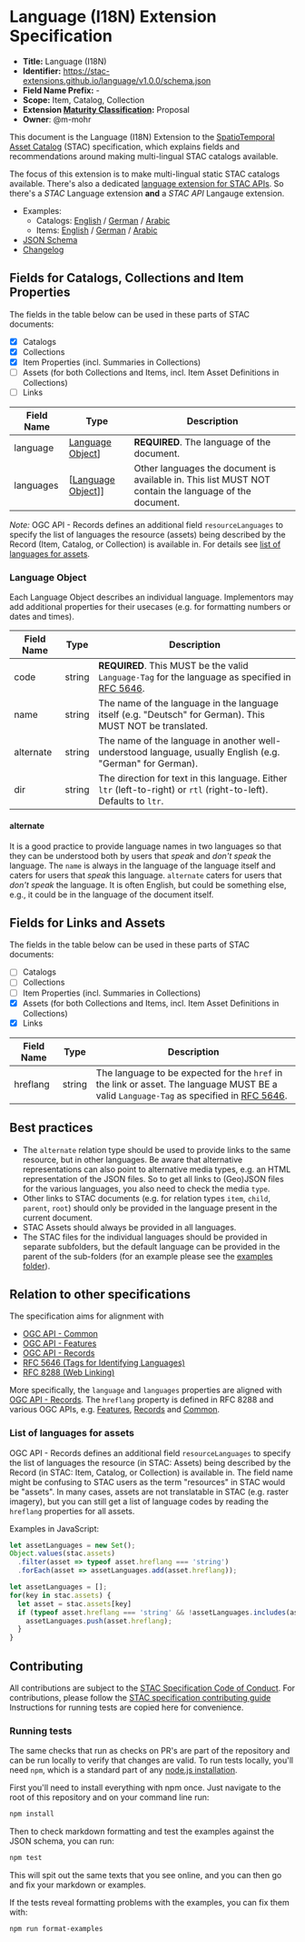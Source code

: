 # Language (I18N) Extension Specification

- **Title:** Language (I18N)
- **Identifier:** <https://stac-extensions.github.io/language/v1.0.0/schema.json>
- **Field Name Prefix:** -
- **Scope:** Item, Catalog, Collection
- **Extension [Maturity Classification](https://github.com/radiantearth/stac-spec/tree/master/extensions/README.md#extension-maturity):** Proposal
- **Owner**: @m-mohr

This document is the Language (I18N) Extension to the
[SpatioTemporal Asset Catalog](https://github.com/radiantearth/stac-spec) (STAC) specification,
which explains fields and recommendations around making multi-lingual STAC catalogs available.

The focus of this extension is to make multi-lingual static STAC catalogs available.
There's also a dedicated [language extension for STAC APIs](https://github.com/stac-api-extensions/language).
So there's a *STAC* Language extension **and** a *STAC API* Langauge extension.

- Examples:
  - Catalogs: [English](examples/catalog.json) / [German](examples/de/catalog.json) / [Arabic](examples/ar/catalog.json)
  - Items: [English](examples/item.json) / [German](examples/de/item.json) / [Arabic](examples/ar/item.json)
- [JSON Schema](json-schema/schema.json)
- [Changelog](CHANGELOG.md)

## Fields for Catalogs, Collections and Item Properties

The fields in the table below can be used in these parts of STAC documents:
- [x] Catalogs
- [x] Collections
- [x] Item Properties (incl. Summaries in Collections)
- [ ] Assets (for both Collections and Items, incl. Item Asset Definitions in Collections)
- [ ] Links

| Field Name | Type                                     | Description |
| ---------- | ---------------------------------------- | ----------- |
| language   | [Language Object](#language-object)]     | **REQUIRED**. The language of the document. |
| languages  | \[[Language Object](#language-object)]\] | Other languages the document is available in. This list MUST NOT contain the language of the document. |

*Note:* OGC API - Records defines an additional field `resourceLanguages` to specify the list of languages
the resource (assets) being described by the Record (Item, Catalog, or Collection) is available in.
For details see [list of languages for assets](#list-of-languages-for-assets).

### Language Object

Each Language Object describes an individual language.
Implementors may add additional properties for their usecases (e.g. for formatting numbers or dates and times).

| Field Name | Type   | Description |
| ---------- | ------ | ----------- |
| code       | string | **REQUIRED**. This MUST be the valid `Language-Tag` for the language as specified in [RFC 5646](https://www.rfc-editor.org/rfc/rfc5646). |
| name       | string | The name of the language in the language itself (e.g. "Deutsch" for German). This MUST NOT be translated. |
| alternate  | string | The name of the language in another well-understood language, usually English (e.g. "German" for German). |
| dir        | string | The direction for text in this language. Either `ltr` (left-to-right) or `rtl` (right-to-left). Defaults to `ltr`. |

#### alternate

It is a good practice to provide language names in two languages so that they can be understood both by
users that *speak* and *don't speak* the language.
The `name` is always in the language of the language itself and caters for users that *speak* this language.
`alternate` caters for users that *don't speak* the language.
It is often English, but could be something else, e.g., it could be in the language of the document itself.

## Fields for Links and Assets

The fields in the table below can be used in these parts of STAC documents:
- [ ] Catalogs
- [ ] Collections
- [ ] Item Properties (incl. Summaries in Collections)
- [x] Assets (for both Collections and Items, incl. Item Asset Definitions in Collections)
- [x] Links

| Field Name | Type   | Description |
| ---------- | ------ | ----------- |
| hreflang   | string | The language to be expected for the `href` in the link or asset. The language MUST BE a valid `Language-Tag` as specified in [RFC 5646](https://www.rfc-editor.org/rfc/rfc5646). |

## Best practices

- The `alternate` relation type should be used to provide links to the same resource, but in other languages.
  Be aware that alternative representations can also point to alternative media types, e.g. an HTML representation of the JSON files.
  So to get all links to (Geo)JSON files for the various languages, you also need to check the media `type`.
- Other links to STAC documents (e.g. for relation types `item`, `child`, `parent`, `root`)
  should only be provided in the language present in the current document.
- STAC Assets should always be provided in all languages.
- The STAC files for the individual languages should be provided in separate subfolders,
  but the default language can be provided in the parent of the sub-folders
  (for an example please see the [examples folder](examples/)).

## Relation to other specifications

The specification aims for alignment with
- [OGC API - Common](https://ogcapi.ogc.org/common/)
- [OGC API - Features](https://ogcapi.ogc.org/features/)
- [OGC API - Records](https://ogcapi.ogc.org/records/)
- [RFC 5646 (Tags for Identifying Languages)](https://www.rfc-editor.org/rfc/rfc5646)
- [RFC 8288 (Web Linking)](https://www.rfc-editor.org/rfc/rfc8288.html)

More specifically, the `language` and `languages` properties are aligned with
[OGC API - Records](http://docs.ogc.org/DRAFTS/20-004.html#core-queryables-resource-table).
The `hreflang` property is defined in RFC 8288 and various OGC APIs, e.g. 
[Features](https://docs.opengeospatial.org/is/17-069r4/17-069r4.html#string_i18n),
[Records](http://docs.ogc.org/DRAFTS/20-004.html#sc_templated_links_with_variables) and
[Common](http://docs.ogc.org/DRAFTS/19-072.html#string-internationalization-section).

### List of languages for assets

OGC API - Records defines an additional field `resourceLanguages` to specify the list of languages
the resource (in STAC: Assets) being described by the Record (in STAC: Item, Catalog, or Collection) is available in.
The field name might be confusing to STAC users as the term "resources" in STAC would be "assets".
In many cases, assets are not translatable in STAC (e.g. raster imagery), but you can still get a list
of language codes by reading the `hreflang` properties for all assets.

Examples in JavaScript:
```js
let assetLanguages = new Set();
Object.values(stac.assets)
  .filter(asset => typeof asset.hreflang === 'string')
  .forEach(asset => assetLanguages.add(asset.hreflang));
```

```js
let assetLanguages = [];
for(key in stac.assets) {
  let asset = stac.assets[key]
  if (typeof asset.hreflang === 'string' && !assetLanguages.includes(asset.hreflang)) {
    assetLanguages.push(asset.hreflang);
  }
}
```

## Contributing

All contributions are subject to the
[STAC Specification Code of Conduct](https://github.com/radiantearth/stac-spec/blob/master/CODE_OF_CONDUCT.md).
For contributions, please follow the
[STAC specification contributing guide](https://github.com/radiantearth/stac-spec/blob/master/CONTRIBUTING.md) Instructions
for running tests are copied here for convenience.

### Running tests

The same checks that run as checks on PR's are part of the repository and can be run locally to verify that changes are valid. 
To run tests locally, you'll need `npm`, which is a standard part of any [node.js installation](https://nodejs.org/en/download/).

First you'll need to install everything with npm once. Just navigate to the root of this repository and on 
your command line run:
```bash
npm install
```

Then to check markdown formatting and test the examples against the JSON schema, you can run:
```bash
npm test
```

This will spit out the same texts that you see online, and you can then go and fix your markdown or examples.

If the tests reveal formatting problems with the examples, you can fix them with:
```bash
npm run format-examples
```
